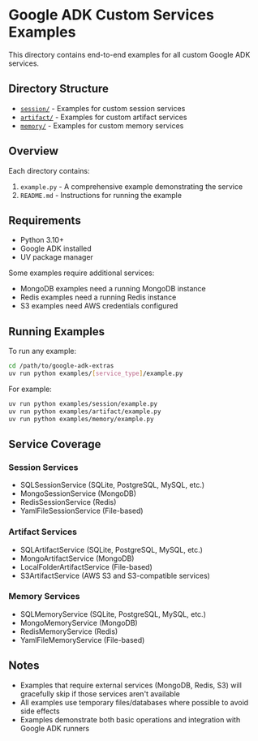 # Google ADK Custom Services Examples

This directory contains end-to-end examples for all custom Google ADK services.

## Directory Structure

- [`session/`](session/) - Examples for custom session services
- [`artifact/`](artifact/) - Examples for custom artifact services
- [`memory/`](memory/) - Examples for custom memory services

## Overview

Each directory contains:

1. `example.py` - A comprehensive example demonstrating the service
2. `README.md` - Instructions for running the example

## Requirements

- Python 3.10+
- Google ADK installed
- UV package manager

Some examples require additional services:
- MongoDB examples need a running MongoDB instance
- Redis examples need a running Redis instance
- S3 examples need AWS credentials configured

## Running Examples

To run any example:

```bash
cd /path/to/google-adk-extras
uv run python examples/[service_type]/example.py
```

For example:
```bash
uv run python examples/session/example.py
uv run python examples/artifact/example.py
uv run python examples/memory/example.py
```

## Service Coverage

### Session Services
- SQLSessionService (SQLite, PostgreSQL, MySQL, etc.)
- MongoSessionService (MongoDB)
- RedisSessionService (Redis)
- YamlFileSessionService (File-based)

### Artifact Services
- SQLArtifactService (SQLite, PostgreSQL, MySQL, etc.)
- MongoArtifactService (MongoDB)
- LocalFolderArtifactService (File-based)
- S3ArtifactService (AWS S3 and S3-compatible services)

### Memory Services
- SQLMemoryService (SQLite, PostgreSQL, MySQL, etc.)
- MongoMemoryService (MongoDB)
- RedisMemoryService (Redis)
- YamlFileMemoryService (File-based)

## Notes

- Examples that require external services (MongoDB, Redis, S3) will gracefully skip if those services aren't available
- All examples use temporary files/databases where possible to avoid side effects
- Examples demonstrate both basic operations and integration with Google ADK runners